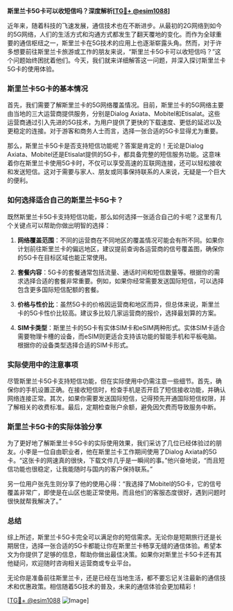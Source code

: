 **斯里兰卡5G卡可以收短信吗？深度解析[[TG💪+ @esim1088](https://t.me/s/esim1088)]**

近年来，随着科技的飞速发展，通信技术也在不断进步。从最初的2G网络到如今的5G网络，人们的生活方式和沟通方式都发生了翻天覆地的变化。而作为全球重要的通信枢纽之一，斯里兰卡在5G技术的应用上也逐渐崭露头角。然而，对于许多想要前往斯里兰卡旅游或工作的朋友来说，“斯里兰卡5G卡可以收短信吗？”这个问题始终困扰着他们。今天，我们就来详细解答这一问题，并深入探讨斯里兰卡5G卡的使用体验。

### 斯里兰卡5G卡的基本情况

首先，我们需要了解斯里兰卡的5G网络覆盖情况。目前，斯里兰卡的5G网络主要由当地的三大运营商提供服务，分别是Dialog Axiata、Mobitel和Etisalat。这些运营商通过引入先进的5G技术，为用户提供了更快的下载速度、更低的延迟以及更稳定的连接。对于游客和商务人士而言，选择一张合适的5G卡显得尤为重要。

那么，斯里兰卡5G卡是否支持短信功能呢？答案是肯定的！无论是Dialog Axiata、Mobitel还是Etisalat提供的5G卡，都具备完整的短信服务功能。这意味着你在斯里兰卡使用5G卡时，不仅可以享受高速的互联网连接，还可以轻松接收和发送短信。这对于需要与家人、朋友或同事保持联系的人来说，无疑是一个巨大的便利。

### 如何选择适合自己的斯里兰卡5G卡？

既然斯里兰卡5G卡支持短信功能，那么如何选择一张适合自己的卡呢？这里有几个关键点可以帮助你做出明智的选择：

1. **网络覆盖范围**：不同的运营商在不同地区的覆盖情况可能会有所不同。如果你计划前往斯里兰卡的偏远地区，建议提前查询各运营商的信号覆盖图，确保你的5G卡在目标区域也能正常使用。

2. **套餐内容**：5G卡的套餐通常包括流量、通话时间和短信数量等。根据你的需求选择合适的套餐非常重要。例如，如果你经常需要发送国际短信，可以选择包含更多国际短信配额的套餐。

3. **价格与性价比**：虽然5G卡的价格因运营商和地区而异，但总体来说，斯里兰卡的5G卡性价比较高。建议多比较几家运营商的报价，选择最划算的方案。

4. **SIM卡类型**：斯里兰卡的5G卡有实体SIM卡和eSIM两种形式。实体SIM卡适合需要物理卡槽的设备，而eSIM则更适合支持该功能的智能手机和平板电脑。根据你的设备类型选择合适的SIM卡形式。

### 实际使用中的注意事项

尽管斯里兰卡5G卡支持短信功能，但在实际使用中仍需注意一些细节。首先，确保你的手机设置正确。在接收短信时，检查手机是否开启了短信接收功能，并确认网络连接正常。其次，如果你需要发送国际短信，记得预先开通国际短信权限，并了解相关的收费标准。最后，定期检查账户余额，避免因欠费而导致服务中断。

### 斯里兰卡5G卡的实际体验分享

为了更好地了解斯里兰卡5G卡的实际使用效果，我们采访了几位已经体验过的朋友。小李是一位自由职业者，他在斯里兰卡工作期间使用了Dialog Axiata的5G卡。“这张卡的网速真的很快，下载文件几乎是一瞬间的事。”他兴奋地说，“而且短信功能也很稳定，让我能随时与国内的客户保持联系。”

另一位用户张先生则分享了他的使用心得：“我选择了Mobitel的5G卡，它的信号覆盖非常广，即使是在山区也能正常使用。而且他们的客服态度很好，遇到问题时很快就帮我解决了。”

### 总结

综上所述，斯里兰卡5G卡完全可以满足你的短信需求。无论你是短期旅行还是长期居住，选择一张合适的5G卡都能让你在斯里兰卡畅享无缝的通信体验。希望本文为你提供了足够的信息，帮助你做出最佳决策。如果你对斯里兰卡5G卡还有其他疑问，欢迎随时咨询相关运营商或专业平台。

无论你是准备前往斯里兰卡，还是已经在当地生活，都不要忘记关注最新的通信技术和优惠政策。相信随着5G技术的普及，未来的通信体验会更加精彩！

[[TG💪+ @esim1088](https://t.me/s/esim1088) ![Image](https://i.postimg.cc/4NQfJmqS/Snipaste-2025-05-13-00-14-12.png)]